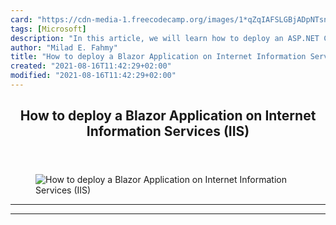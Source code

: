 ```yaml
---
card: "https://cdn-media-1.freecodecamp.org/images/1*qZqIAFSLGBjADpNTsnu9Pw.jpeg"
tags: [Microsoft]
description: "In this article, we will learn how to deploy an ASP.NET Core "
author: "Milad E. Fahmy"
title: "How to deploy a Blazor Application on Internet Information Services (IIS)"
created: "2021-08-16T11:42:29+02:00"
modified: "2021-08-16T11:42:29+02:00"
---
```

<div class="site-wrapper">
<main id="site-main" class="site-main outer">
<div class="inner">
<article class="post-full post tag-microsoft tag-blazor tag-apps-tag tag-technology tag-programming ">
<header class="post-full-header">
<h1 class="post-full-title">How to deploy a Blazor Application on Internet Information Services (IIS)</h1>
</header>
<figure class="post-full-image">
<picture>
<source media="(max-width: 700px)" sizes="1px" srcset="data:image/gif;base64,R0lGODlhAQABAIAAAAAAAP///yH5BAEAAAAALAAAAAABAAEAAAIBRAA7 1w">
<source media="(min-width: 701px)" sizes="(max-width: 800px) 400px,
(max-width: 1170px) 700px,
1400px" srcset="https://cdn-media-1.freecodecamp.org/images/1*qZqIAFSLGBjADpNTsnu9Pw.jpeg 300w,
https://cdn-media-1.freecodecamp.org/images/1*qZqIAFSLGBjADpNTsnu9Pw.jpeg 600w,
https://cdn-media-1.freecodecamp.org/images/1*qZqIAFSLGBjADpNTsnu9Pw.jpeg 1000w,
https://cdn-media-1.freecodecamp.org/images/1*qZqIAFSLGBjADpNTsnu9Pw.jpeg 2000w">
<img onerror="this.style.display='none'" src="https://cdn-media-1.freecodecamp.org/images/1*qZqIAFSLGBjADpNTsnu9Pw.jpeg" alt="How to deploy a Blazor Application on Internet Information Services (IIS)">
</picture>
</figure>
<section class="post-full-content">
<div class="post-content">
</div>
<hr>
<hr>
</section>
</article>
</div>
</main>
</div>
<!-- Google Tag Manager (noscript) -->
<!-- End Google Tag Manager (noscript) -->
